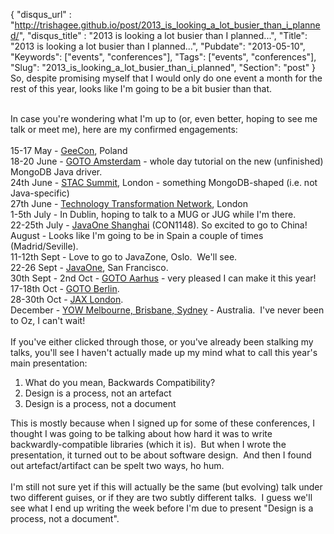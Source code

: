{
 "disqus_url" : "http://trishagee.github.io/post/2013_is_looking_a_lot_busier_than_i_planned/",
 "disqus_title" : "2013 is looking a lot busier than I planned...",
 "Title": "2013 is looking a lot busier than I planned...",
 "Pubdate": "2013-05-10",
 "Keywords": ["events", "conferences"],
 "Tags": ["events", "conferences"],
 "Slug": "2013_is_looking_a_lot_busier_than_i_planned",
 "Section": "post"
}
So, despite promising myself that I would only do one event a month for the rest of this year, looks like I'm going to be a bit busier than that.<br /><div><br /></div><div>In case you're wondering what I'm up to (or, even better, hoping to see me talk or meet me), here are my confirmed engagements:<br /><br />15-17 May - <a href="http://2013.geecon.org/conference-day-two">GeeCon</a>, Poland<br />18-20 June - <a href="http://gotocon.com/amsterdam-2013/presentation/A%20Fluent%20API%20for%20Java%20and%20MongoDB">GOTO Amsterdam</a> - whole day tutorial on the new (unfinished) MongoDB Java driver.<br />24th June - <a href="http://www.stacresearch.com/spring2013LON">STAC Summit</a>, London - something MongoDB-shaped (i.e. not Java-specific)<br />27th June - <a href="http://thettn.tv/headlines/trisha-gee-27th-june-2013-video.aspx#.UYzlwv35XAE.blogger">Technology Transformation Network</a>, London<br />1-5th July - In Dublin, hoping to talk to a MUG or JUG while I'm there.<br />22-25th July - <a href="http://www.oracle.com/events/apac/cn/en/javaone/index.html">JavaOne Shanghai</a> (CON1148). So excited to go to China!<br />August - Looks like I'm going to be in Spain a couple of times (Madrid/Seville).<br />11-12th Sept - Love to go to JavaZone, Oslo. &nbsp;We'll see.<br />22-26 Sept - <a href="http://javafx.steveonjava.com/congrats-to-the-1st-javaone-invitees/">JavaOne</a>, San Francisco.<br />30th Sept - 2nd Oct - <a href="http://gotocon.com/aarhus-2013/presentation/Career%20Advice%20for%20Programmers">GOTO Aarhus</a> - very pleased I can make it this year!<br />17-18th Oct - <a href="http://gotocon.com/berlin-2013/speakers/">GOTO Berlin</a>.<br />28-30th Oct - <a href="http://jaxlondon.com/">JAX London</a>.<br />December - <a href="http://www.yowconference.com.au/index.html">YOW Melbourne, Brisbane, Sydney</a> - Australia. &nbsp;I've never been to Oz, I can't wait!</div><div><br /></div><div>If you've either clicked through those, or you've already been stalking my talks, you'll see I haven't actually made up my mind what to call this year's main presentation:</div><div><ol><li>What do you mean, Backwards Compatibility?</li><li>Design is a process, not an artefact</li><li>Design is a process, not a document</li></ol></div><div>This is mostly because when I signed up for some of these conferences, I thought I was going to be talking about how hard it was to write backwardly-compatible libraries (which it is). &nbsp;But when I wrote the presentation, it turned out to be about software design. &nbsp;And then I found out artefact/artifact can be spelt two ways, ho hum.</div><div><br /></div><div>I'm still not sure yet if this will actually be the same (but evolving) talk under two different guises, or if they are two subtly different talks. &nbsp;I guess we'll see what I end up writing the week before I'm due to present "Design is a process, not a document".</div>
